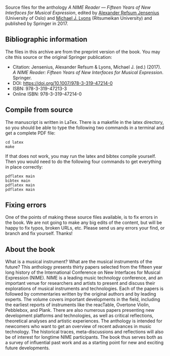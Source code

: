 Source files for the anthology *A NIME Reader — Fifteen Years of New Interfaces for Musical Expression*, edited by [Alexander Refsum Jensenius](http://www.hf.uio.no/imv/english/people/aca/tenured/alexanje/index.html) (University of Oslo) and [Michael J. Lyons](www.michaellyons.xyz/) (Ritsumeikan University) and published by Springer in 2017.


## Bibliographic information

The files in this archive are from the preprint version of the book. You may cite this source or the original Springer publication:

- Citation: Jensenius, Alexander Refsum & Lyons, Michael J. (ed.) (2017). *A NIME Reader: Fifteen Years of New Interfaces for Musical Expression*. Springer.
- DOI: <https://doi.org/10.1007/978-3-319-47214-0>
- ISBN: 978-3-319-47213-3
- Online ISBN: 978-3-319-47214-0


## Compile from source

The manuscript is written in LaTex. There is a makefile in the latex directory, so you should be able to type the following two commands in a terminal and get a complete PDF file: 

    cd latex
    make

If that does not work, you may run the latex and bibtex compile yourself. Then you would need to do the following four commands to get everything in place correctly: 

    pdflatex main
    bibtex main
    pdflatex main
    pdflatex main


## Fixing errors

One of the points of making these source files available, is to fix errors in the book. We are not going to make any big edits of the content, but will be happy to fix typos, broken URLs, etc. Please send us any errors your find, or branch and fix yourself. Thanks!

## About the book

What is a musical instrument? What are the musical instruments of the future? This anthology presents thirty papers selected from the fifteen year long history of the International Conference on New Interfaces for Musical Expression (NIME). NIME is a leading music technology conference, and an important venue for researchers and artists to present and discuss their explorations of musical instruments and technologies. Each of the papers is followed by commentaries written by the original authors and by leading experts. The volume covers important developments in the field, including the earliest reports of instruments like the reacTable, Overtone Violin, Pebblebox, and Plank. There are also numerous papers presenting new development platforms and technologies, as well as critical reflections, theoretical analyses and artistic experiences. The anthology is intended for newcomers who want to get an overview of recent advances in music technology. The historical traces, meta-discussions and reflections will also be of interest for longtime NIME participants. The book thus serves both as a survey of influential past work and as a starting point for new and exciting future developments.